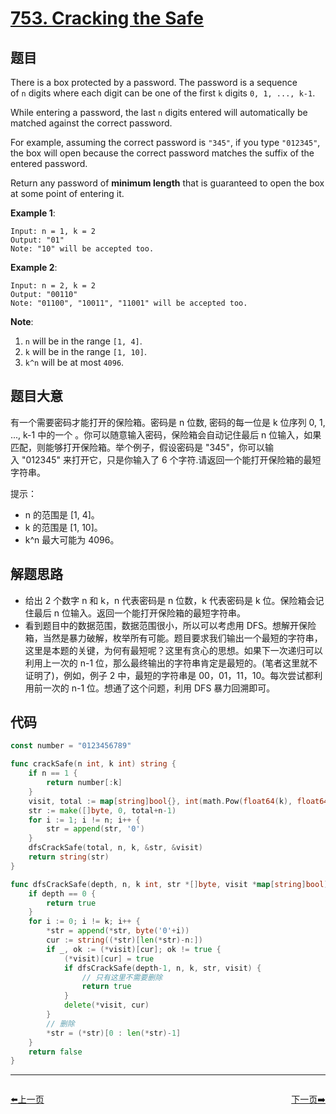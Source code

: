 # [753. Cracking the Safe](https://leetcode.com/problems/cracking-the-safe/)



## 题目

There is a box protected by a password. The password is a sequence of `n` digits where each digit can be one of the first `k` digits `0, 1, ..., k-1`.

While entering a password, the last `n` digits entered will automatically be matched against the correct password.

For example, assuming the correct password is `"345"`, if you type `"012345"`, the box will open because the correct password matches the suffix of the entered password.

Return any password of **minimum length** that is guaranteed to open the box at some point of entering it.

**Example 1**:

```
Input: n = 1, k = 2
Output: "01"
Note: "10" will be accepted too.
```

**Example 2**:

```
Input: n = 2, k = 2
Output: "00110"
Note: "01100", "10011", "11001" will be accepted too.
```

**Note**:

1. `n` will be in the range `[1, 4]`.
2. `k` will be in the range `[1, 10]`.
3. `k^n` will be at most `4096`.


## 题目大意

有一个需要密码才能打开的保险箱。密码是 n 位数, 密码的每一位是 k 位序列 0, 1, ..., k-1 中的一个 。你可以随意输入密码，保险箱会自动记住最后 n 位输入，如果匹配，则能够打开保险箱。举个例子，假设密码是 "345"，你可以输入 "012345" 来打开它，只是你输入了 6 个字符.请返回一个能打开保险箱的最短字符串。

提示：

- n 的范围是 [1, 4]。
- k 的范围是 [1, 10]。
- k^n 最大可能为 4096。


## 解题思路

- 给出 2 个数字 n 和 k，n 代表密码是 n 位数，k 代表密码是 k 位。保险箱会记住最后 n 位输入。返回一个能打开保险箱的最短字符串。
- 看到题目中的数据范围，数据范围很小，所以可以考虑用 DFS。想解开保险箱，当然是暴力破解，枚举所有可能。题目要求我们输出一个最短的字符串，这里是本题的关键，为何有最短呢？这里有贪心的思想。如果下一次递归可以利用上一次的 n-1 位，那么最终输出的字符串肯定是最短的。(笔者这里就不证明了)，例如，例子 2 中，最短的字符串是 00，01，11，10。每次尝试都利用前一次的 n-1 位。想通了这个问题，利用 DFS 暴力回溯即可。

## 代码

```go
const number = "0123456789"

func crackSafe(n int, k int) string {
	if n == 1 {
		return number[:k]
	}
	visit, total := map[string]bool{}, int(math.Pow(float64(k), float64(n)))
	str := make([]byte, 0, total+n-1)
	for i := 1; i != n; i++ {
		str = append(str, '0')
	}
	dfsCrackSafe(total, n, k, &str, &visit)
	return string(str)
}

func dfsCrackSafe(depth, n, k int, str *[]byte, visit *map[string]bool) bool {
	if depth == 0 {
		return true
	}
	for i := 0; i != k; i++ {
		*str = append(*str, byte('0'+i))
		cur := string((*str)[len(*str)-n:])
		if _, ok := (*visit)[cur]; ok != true {
			(*visit)[cur] = true
			if dfsCrackSafe(depth-1, n, k, str, visit) {
				// 只有这里不需要删除
				return true
			}
			delete(*visit, cur)
		}
		// 删除
		*str = (*str)[0 : len(*str)-1]
	}
	return false
}
```


----------------------------------------------
<div style="display: flex;justify-content: space-between;align-items: center;">
<p><a href="https://books.halfrost.com/leetcode/ChapterFour/0748.Shortest-Completing-Word/">⬅️上一页</a></p>
<p><a href="https://books.halfrost.com/leetcode/ChapterFour/0756.Pyramid-Transition-Matrix/">下一页➡️</a></p>
</div>
